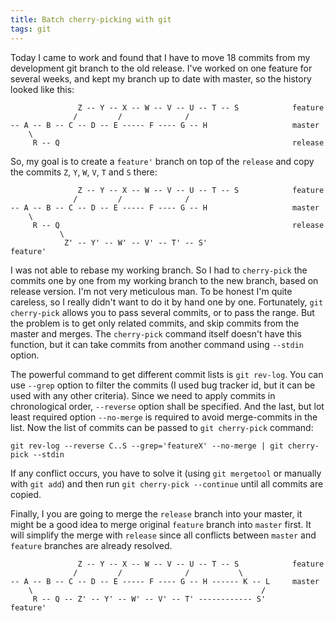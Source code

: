 ```yaml
---
title: Batch cherry-picking with git
tags: git
---
```


Today I came to work and found that I have to move 18 commits from my
development git branch to the old release.  I've worked on one feature for
several weeks, and kept my branch up to date with master, so the history looked
like this:

```
               Z -- Y -- X -- W -- V -- U -- T -- S            feature
              /         /              /
-- A -- B -- C -- D -- E ----- F ---- G -- H                   master
    \
     R -- Q                                                    release
```

So, my goal is to create a `feature'` branch on top of the `release` and copy the
commits `Z`, `Y`, `W`, `V`, `T` and `S` there:

<!--more-->

```
               Z -- Y -- X -- W -- V -- U -- T -- S            feature
              /         /              /
-- A -- B -- C -- D -- E ----- F ---- G -- H                   master
    \
     R -- Q                                                    release
           \
            Z' -- Y' -- W' -- V' -- T' -- S'                   feature'
```

I was not able to rebase my working branch. So I had to `cherry-pick` the
commits one by one from my working branch to the new branch, based on release
version.  I'm not very meticulous man.  To be honest I'm quite careless, so I
really didn't want to do it by hand one by one.  Fortunately, `git cherry-pick`
allows you to pass several commits, or to pass the range. But the problem is to
get only related commits, and skip commits from the master and merges. The
`cherry-pick` command itself doesn't have this function, but it can take
commits from another command using `--stdin` option.

The powerful command to get different commit lists is `git rev-log`.  You can
use `--grep` option to filter the commits (I used bug tracker id, but it can be
used with any other criteria).  Since we need to apply commits in chronological
order, `--reverse` option shall be specified.  And the last, but lot least
required option `--no-merge` is required to avoid merge-commits in the list.
Now the list of commits can be passed to `git cherry-pick` command:

```
git rev-log --reverse C..S --grep='featureX' --no-merge | git cherry-pick --stdin
```

If any conflict occurs, you have to solve it (using `git mergetool` or manually
with `git add`) and then run `git cherry-pick --continue` until all commits are
copied.

Finally, I you are going to merge the `release` branch into your master, it
might be a good idea to merge original `feature` branch into `master` first.
It will simplify the merge with `release` since all conflicts between `master`
and `feature` branches are already resolved.

```
               Z -- Y -- X -- W -- V -- U -- T -- S            feature
              /         /              /           \
-- A -- B -- C -- D -- E ----- F ---- G -- H ------ K -- L     master
    \                                                   /
     R -- Q -- Z' -- Y' -- W' -- V' -- T' ------------ S'      feature'
```

